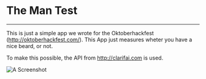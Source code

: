 # The Man Test

---

This is just a simple app we wrote for the Oktoberhackfest (http://oktoberhackfest.com/). This App just measures wheter you have a nice beard, or not.

To make this possible, the API from http://clarifai.com is used.

![A Screenshot](https://cloud.githubusercontent.com/assets/5159398/10119270/a146c8d6-6491-11e5-8c4b-9a316c845b66.png)
